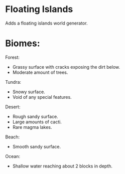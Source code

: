 # Floating Islands

Adds a floating islands world generator. 

# Biomes: 
Forest: 
- Grassy surface with cracks exposing the dirt below. 
- Moderate amount of trees.
  
Tundra:
- Snowy surface. 
- Void of any special features.
  
Desert: 
- Rough sandy surface.
- Large amounts of cacti. 
- Rare magma lakes.
  
Beach: 
- Smooth sandy surface.
  
Ocean: 
- Shallow water reaching about 2 blocks in depth. 
